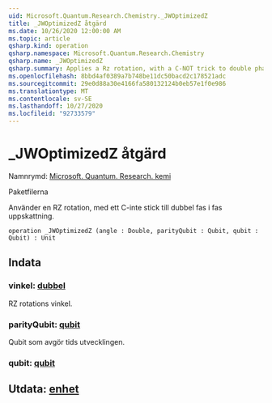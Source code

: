 ```yaml
---
uid: Microsoft.Quantum.Research.Chemistry._JWOptimizedZ
title: _JWOptimizedZ åtgärd
ms.date: 10/26/2020 12:00:00 AM
ms.topic: article
qsharp.kind: operation
qsharp.namespace: Microsoft.Quantum.Research.Chemistry
qsharp.name: _JWOptimizedZ
qsharp.summary: Applies a Rz rotation, with a C-NOT trick to double phase in phase estimation.
ms.openlocfilehash: 8bbd4af0389a7b748be11dc50bacd2c178521adc
ms.sourcegitcommit: 29e0d88a30e4166fa580132124b0eb57e1f0e986
ms.translationtype: MT
ms.contentlocale: sv-SE
ms.lasthandoff: 10/27/2020
ms.locfileid: "92733579"
---
```

# <a name="_jwoptimizedz-operation"></a>_JWOptimizedZ åtgärd

Namnrymd: [Microsoft. Quantum. Research. kemi](xref:Microsoft.Quantum.Research.Chemistry)

Paketfilerna [](https://nuget.org/packages/)


Använder en RZ rotation, med ett C-inte stick till dubbel fas i fas uppskattning.

```qsharp
operation _JWOptimizedZ (angle : Double, parityQubit : Qubit, qubit : Qubit) : Unit
```


## <a name="input"></a>Indata

### <a name="angle--double"></a>vinkel: [dubbel](xref:microsoft.quantum.lang-ref.double)

RZ rotations vinkel.


### <a name="parityqubit--qubit"></a>parityQubit: [qubit](xref:microsoft.quantum.lang-ref.qubit)

Qubit som avgör tids utvecklingen.


### <a name="qubit--qubit"></a>qubit: [qubit](xref:microsoft.quantum.lang-ref.qubit)





## <a name="output--unit"></a>Utdata: [enhet](xref:microsoft.quantum.lang-ref.unit)

